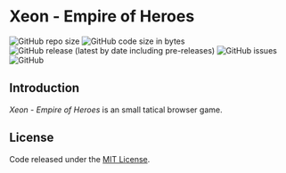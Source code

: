 # Xeon - Empire of Heroes
![GitHub repo size](https://img.shields.io/github/repo-size/derechtenap/xeon-empire-of-heroes?label=repo%20size&logo=github&style=flat-square)
![GitHub code size in bytes](https://img.shields.io/github/languages/code-size/derechtenap/xeon-empire-of-heroes?logo=github&style=flat-square)
![GitHub release (latest by date including pre-releases)](https://img.shields.io/github/v/release/derechtenap/xeon-empire-of-heroes?include_prereleases&logo=github&style=flat-square)
![GitHub issues](https://img.shields.io/github/issues-raw/derechtenap/xeon-empire-of-heroes?style=flat-square)
![GitHub](https://img.shields.io/github/license/derechtenap/xeon-empire-of-heroes?style=flat-square)
## Introduction
*Xeon - Empire of Heroes* is an small tatical browser game.
## License
Code released under the [MIT License](https://github.com/derechtenap/xeon-empire-of-heroes/blob/master/LICENSE).
